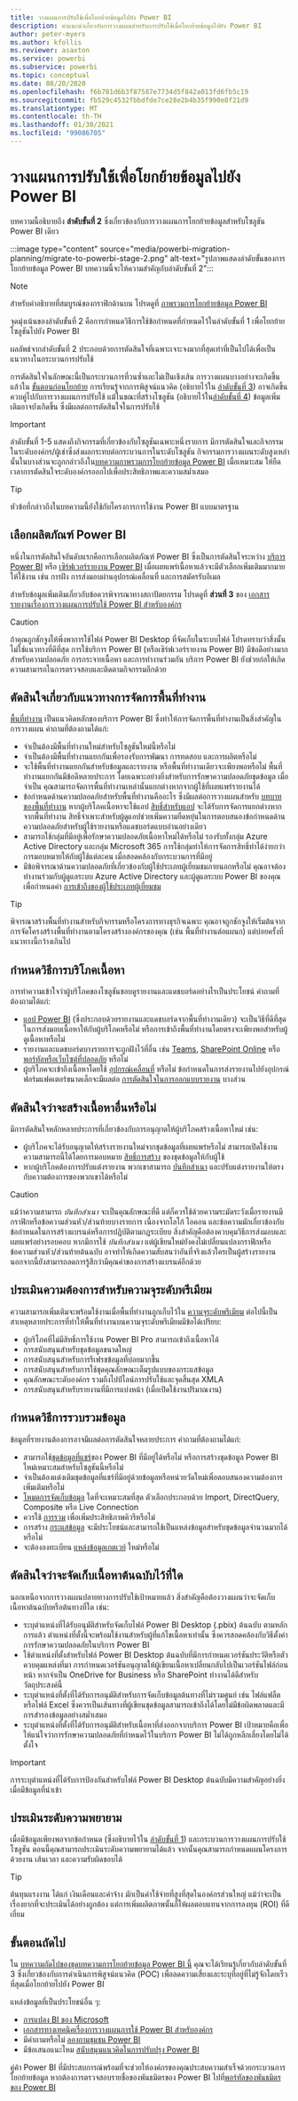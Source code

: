 ```yaml
---
title: วางแผนการปรับใช้เพื่อโยกย้ายข้อมูลไปยัง Power BI
description: คำแนะนำเกี่ยวกับการวางแผนสำหรับการปรับใช้เมื่อโยกย้ายข้อมูลไปยัง Power BI
author: peter-myers
ms.author: kfollis
ms.reviewer: asaxton
ms.service: powerbi
ms.subservice: powerbi
ms.topic: conceptual
ms.date: 08/20/2020
ms.openlocfilehash: f6b781d6b3f87587e7734d5f842a013fd6fb5c19
ms.sourcegitcommit: fb529c4532fbbdfde7ce28e2b4b35f990e8f21d9
ms.translationtype: MT
ms.contentlocale: th-TH
ms.lasthandoff: 01/30/2021
ms.locfileid: "99086705"
---
```

# <a name="plan-deployment-to-migrate-to-power-bi"></a>วางแผนการปรับใช้เพื่อโยกย้ายข้อมูลไปยัง Power BI

บทความนี้อธิบายถึง **ลำดับขั้นที่ 2** ซึ่งเกี่ยวข้องกับการวางแผนการโยกย้ายข้อมูลสำหรับโซลูชัน Power BI เดียว

:::image type="content" source="media/powerbi-migration-planning/migrate-to-powerbi-stage-2.png" alt-text="รูปภาพแสดงลำดับขั้นของการโยกย้ายข้อมูล Power BI บทความนี้จะให้ความสำคัญกับลำดับขั้นที่ 2":::

> [!NOTE]
> สำหรับคำอธิบายที่สมบูรณ์ของกราฟิกด้านบน โปรดดูที่ [ภาพรวมการโยกย้ายข้อมูล Power BI](powerbi-migration-overview.md)

จุดมุ่งเน้นของลำดับขั้นที่ 2 คือการกำหนดวิธีการใช้ข้อกำหนดที่กำหนดไว้ในลำดับขั้นที่ 1 เพื่อโยกย้ายโซลูชันไปยัง Power BI

ผลลัพธ์จากลำดับขั้นที่ 2 ประกอบด้วยการตัดสินใจที่เฉพาะเจาะจงมากที่สุดเท่าที่เป็นไปได้เพื่อเป็นแนวทางในกระบวนการปรับใช้

การตัดสินใจในลักษณะนี้เป็นกระบวนการที่วนซ้ำและไม่เป็นเชิงเส้น การวางแผนบางอย่างจะเกิดขึ้นแล้วใน [ขั้นตอนก่อนโยกย้าย](powerbi-migration-pre-migration-steps.md) การเรียนรู้จากการพิสูจน์แนวคิด (อธิบายไว้ใน [ลำดับขั้นที่ 3](powerbi-migration-proof-of-concept.md)) อาจเกิดขึ้นควบคู่ไปกับการวางแผนการปรับใช้ แม้ในขณะที่สร้างโซลูชัน (อธิบายไว้ใน[ลำดับขั้นที่ 4](powerbi-migration-create-validate-content.md)) ข้อมูลเพิ่มเติมอาจบังเกิดขึ้น ซึ่งมีผลต่อการตัดสินใจในการปรับใช้

> [!IMPORTANT]
> ลำดับขั้นที่ 1-5 แสดงถึงกิจกรรมที่เกี่ยวข้องกับโซลูชันเฉพาะหนึ่งรายการ มีการตัดสินใจและกิจกรรมในระดับองค์กร/ผู้เช่าซึ่งส่งผลกระทบต่อกระบวนการในระดับโซลูชัน กิจกรรมการวางแผนระดับสูงเหล่านั้นในบางส่วนจะถูกกล่าวถึงใน[บทความภาพรวมการโยกย้ายข้อมูล Power BI](powerbi-migration-overview.md) เมื่อเหมาะสม ให้ยืดเวลาการตัดสินใจระดับองค์กรออกไปเพื่อประสิทธิภาพและความสม่ำเสมอ

> [!TIP]
> หัวข้อที่กล่าวถึงในบทความนี้ยังใช้กับโครงการการใช้งาน Power BI แบบมาตรฐาน

## <a name="choose-power-bi-product"></a>เลือกผลิตภัณฑ์ Power BI

หนึ่งในการตัดสินใจอันดับแรกคือการเลือกผลิตภัณฑ์ Power BI ซึ่งเป็นการตัดสินใจระหว่าง [บริการ Power BI](../fundamentals/power-bi-service-overview.md) หรือ [เซิร์ฟเวอร์รายงาน Power BI](../report-server/get-started.md) เมื่อเผยแพร่เนื้อหาแล้วจะมีตัวเลือกเพิ่มเติมมากมายให้ใช้งาน เช่น การฝัง การส่งมอบผ่านอุปกรณ์เคลื่อนที่ และการสมัครรับอีเมล

สำหรับข้อมูลเพิ่มเติมเกี่ยวกับข้อควรพิจารณาทางสถาปัตยกรรม โปรดดูที่ **ส่วนที่ 3** ของ [เอกสารรายงานเรื่องการวางแผนการปรับใช้ Power BI สำหรับองค์กร](https://aka.ms/PBIEnterpriseDeploymentWP)

> [!CAUTION]
> ถ้าคุณถูกชักจูงให้พึ่งพาการใช้ไฟล์ Power BI Desktop ที่จัดเก็บในระบบไฟล์ โปรดทราบว่าสิ่งนั้นไม่ใช่แนวทางที่ดีที่สุด การใช้บริการ Power BI (หรือเซิร์ฟเวอร์รายงาน Power BI) มีข้อดีอย่างมากสำหรับความปลอดภัย การกระจายเนื้อหา และการทำงานร่วมกัน บริการ Power BI ยังช่วยก่อให้เกิดความสามารถในการตรวจสอบและติดตามกิจกรรมอีกด้วย

## <a name="decide-on-workspace-management-approach"></a>ตัดสินใจเกี่ยวกับแนวทางการจัดการพื้นที่ทำงาน

[พื้นที่ทำงาน](../collaborate-share/service-new-workspaces.md) เป็นแนวคิดหลักของบริการ Power BI ซึ่งทำให้การจัดการพื้นที่ทำงานเป็นสิ่งสำคัญในการวางแผน คำถามที่ต้องถามได้แก่:

- จำเป็นต้องมีพื้นที่ทำงานใหม่สำหรับโซลูชันใหม่นี้หรือไม่
- จำเป็นต้องมีพื้นที่ทำงานแยกกันเพื่อรองรับการพัฒนา การทดสอบ และการผลิตหรือไม่
- จะใช้พื้นที่ทำงานแยกกันสำหรับข้อมูลและรายงาน หรือพื้นที่ทำงานเดียวจะเพียงพอหรือไม่ พื้นที่ทำงานแยกกันมีข้อดีหลายประการ โดยเฉพาะอย่างยิ่งสำหรับการรักษาความปลอดภัยชุดข้อมูล เมื่อจำเป็น คุณสามารถจัดการพื้นที่ทำงานเหล่านั้นแยกต่างหากจากผู้ใช้ที่เผยแพร่รายงานได้
- ข้อกำหนดด้านความปลอดภัยสำหรับพื้นที่ทำงานคืออะไร ซึ่งมีผลต่อการวางแผนสำหรับ [บทบาทของพื้นที่ทำงาน](../collaborate-share/service-new-workspaces.md#roles-in-the-new-workspaces) หากผู้บริโภคเนื้อหาจะใช้แอป [สิทธิ์สำหรับแอป](../collaborate-share/service-create-distribute-apps.md#publish-your-app) จะได้รับการจัดการแยกต่างหากจากพื้นที่ทำงาน สิทธิ์จำเพาะสำหรับผู้ดูแอปช่วยเพิ่มความยืดหยุ่นในการตอบสนองข้อกำหนดด้านความปลอดภัยสำหรับผู้ใช้รายงานหรือแดชบอร์ดแบบอ่านอย่างเดียว
- สามารถใช้กลุ่มที่มีอยู่เพื่อรักษาความปลอดภัยเนื้อหาใหม่ได้หรือไม่ รองรับทั้งกลุ่ม Azure Active Directory และกลุ่ม Microsoft 365 การใช้กลุ่มทำให้การจัดการสิทธิ์ทำได้ง่ายกว่าการมอบหมายให้กับผู้ใช้แต่ละคน เมื่อสอดคล้องกับกระบวนการที่มีอยู่
- มีข้อพิจารณาด้านความปลอดภัยที่เกี่ยวข้องกับผู้ใช้ประเภทผู้เยี่ยมชมภายนอกหรือไม่ คุณอาจต้องทำงานร่วมกับผู้ดูแลระบบ Azure Active Directory และผู้ดูแลระบบ Power BI ของคุณเพื่อกำหนดค่า [การเข้าถึงของผู้ใช้ประเภทผู้เยี่ยมชม](../admin/service-admin-azure-ad-b2b.md)

> [!TIP]
> พิจารณาสร้างพื้นที่ทำงานสำหรับกิจกรรมหรือโครงการทางธุรกิจเฉพาะ คุณอาจถูกชักจูงให้เริ่มต้นจากการจัดโครงสร้างพื้นที่ทำงานตามโครงสร้างองค์กรของคุณ (เช่น พื้นที่ทำงานต่อแผนก) แต่บ่อยครั้งที่แนวทางนี้กว้างเกินไป

## <a name="determine-how-content-will-be-consumed"></a>กำหนดวิธีการบริโภคเนื้อหา

การทำความเข้าใจว่าผู้บริโภคของโซลูชันชอบดูรายงานและแดชบอร์ดอย่างไรเป็นประโยชน์ คำถามที่ต้องถามได้แก่:

- [แอป Power BI](../consumer/end-user-apps.md) (ซึ่งประกอบด้วยรายงานและแดชบอร์ดจากพื้นที่ทำงานเดียว) จะเป็นวิธีที่ดีที่สุดในการส่งมอบเนื้อหาให้กับผู้บริโภคหรือไม่ หรือการเข้าถึงพื้นที่ทำงานโดยตรงจะเพียงพอสำหรับผู้ดูเนื้อหาหรือไม่
- รายงานและแดชบอร์ดบางรายการจะถูกฝังไว้ที่อื่น เช่น [Teams](../collaborate-share/service-embed-report-microsoft-teams.md), [SharePoint Online](../collaborate-share/service-embed-report-spo.md) หรือ [พอร์ทัลหรือเว็บไซต์ที่ปลอดภัย](../collaborate-share/service-embed-secure.md) หรือไม่
- ผู้บริโภคจะเข้าถึงเนื้อหาโดยใช้ [อุปกรณ์เคลื่อนที่](../consumer/mobile/mobile-apps-for-mobile-devices.md) หรือไม่ ข้อกำหนดในการส่งรายงานไปยังอุปกรณ์ฟอร์มแฟคเตอร์ขนาดเล็กจะมีผลต่อ [การตัดสินใจในการออกแบบรายงาน](../create-reports/desktop-create-phone-report.md) บางส่วน

## <a name="decide-if-other-content-may-be-created"></a>ตัดสินใจว่าจะสร้างเนื้อหาอื่นหรือไม่

มีการตัดสินใจหลักหลายประการที่เกี่ยวข้องกับการอนุญาตให้ผู้บริโภคสร้างเนื้อหาใหม่ เช่น:

- ผู้บริโภคจะได้รับอนุญาตให้สร้างรายงานใหม่จากชุดข้อมูลที่เผยแพร่หรือไม่ สามารถเปิดใช้งานความสามารถนี้ได้โดยการมอบหมาย [สิทธิ์การสร้าง](../connect-data/service-datasets-build-permissions.md) ของชุดข้อมูลให้กับผู้ใช้
- หากผู้บริโภคต้องการปรับแต่งรายงาน พวกเขาสามารถ [บันทึกสำเนา](../connect-data/service-datasets-copy-reports.md) และปรับแต่งรายงานให้ตรงกับความต้องการของพวกเขาได้หรือไม่

> [!CAUTION]
> แม้ว่าความสามารถ _บันทึกสำเนา_ จะเป็นคุณลักษณะที่ดี แต่ก็ควรใช้ด้วยความระมัดระวังเมื่อรายงานมีกราฟิกหรือข้อความส่วนหัว/ส่วนท้ายบางรายการ เนื่องจากโลโก้ ไอคอน และข้อความมักเกี่ยวข้องกับข้อกำหนดในการสร้างแบรนด์หรือการปฏิบัติตามกฎระเบียบ สิ่งสำคัญคือต้องควบคุมวิธีการส่งมอบและเผยแพร่อย่างรอบคอบ หากมีการใช้ _บันทึกสำเนา_ แต่ผู้เขียนใหม่ยังคงไม่เปลี่ยนแปลงกราฟิกหรือข้อความส่วนหัว/ส่วนท้ายต้นฉบับ อาจทำให้เกิดความสับสนว่าอันที่จริงแล้วใครเป็นผู้สร้างรายงาน นอกจากนี้ยังสามารถลดการรู้สึกว่ามีคุณค่าของการสร้างแบรนด์อีกด้วย

## <a name="evaluate-needs-for-premium-capacity"></a>ประเมินความต้องการสำหรับความจุระดับพรีเมียม

ความสามารถเพิ่มเติมจะพร้อมใช้งานเมื่อพื้นที่ทำงานถูกเก็บไว้ใน [ความจุระดับพรีเมียม](../admin/service-premium-what-is.md) ต่อไปนี้เป็นสาเหตุหลายประการที่ทำให้พื้นที่ทำงานบนความจุระดับพรีเมียมมีข้อได้เปรียบ:

- ผู้บริโภคที่ไม่มีสิทธิ์การใช้งาน Power BI Pro สามารถเข้าถึงเนื้อหาได้
- การสนับสนุนสำหรับชุดข้อมูลขนาดใหญ่
- การสนับสนุนสำหรับการรีเฟรชข้อมูลที่บ่อยมากขึ้น
- การสนับสนุนสำหรับการใช้ชุดคุณลักษณะเต็มรูปแบบของกระแสข้อมูล
- คุณลักษณะระดับองค์กร รวมถึงไปป์ไลน์การปรับใช้และจุดสิ้นสุด XMLA
- การสนับสนุนสำหรับรายงานที่มีการแบ่งหน้า (เมื่อเปิดใช้งานปริมาณงาน)

## <a name="determine-data-acquisition-method"></a>กำหนดวิธีการรวบรวมข้อมูล

ข้อมูลที่รายงานต้องการอาจมีผลต่อการตัดสินใจหลายประการ คำถามที่ต้องถามได้แก่:

- สามารถใช้[ชุดข้อมูลที่แชร์](../connect-data/service-datasets-share.md)ของ Power BI ที่มีอยู่ได้หรือไม่ หรือการสร้างชุดข้อมูล Power BI ใหม่เหมาะสมสำหรับโซลูชันนี้หรือไม่
- จำเป็นต้องแต่งเติมชุดข้อมูลที่แชร์ที่มีอยู่ด้วยข้อมูลหรือหน่วยวัดใหม่เพื่อตอบสนองความต้องการเพิ่มเติมหรือไม่
- [โหมดการจัดเก็บข้อมูล](../transform-model/desktop-storage-mode.md) ใดที่จะเหมาะสมที่สุด ตัวเลือกประกอบด้วย Import, DirectQuery, Composite หรือ Live Connection
- ควรใช้ [การรวม](../transform-model/desktop-aggregations.md) เพื่อเพิ่มประสิทธิภาพคิวรีหรือไม่
- การสร้าง [กระแสข้อมูล](../transform-model/dataflows/dataflows-introduction-self-service.md) จะมีประโยชน์และสามารถใช้เป็นแหล่งข้อมูลสำหรับชุดข้อมูลจำนวนมากได้หรือไม่
- จะต้องลงทะเบียน [แหล่งข้อมูลเกตเวย์](../connect-data/service-gateway-data-sources.md) ใหม่หรือไม่

## <a name="decide-where-original-content-will-be-stored"></a>ตัดสินใจว่าจะจัดเก็บเนื้อหาต้นฉบับไว้ที่ใด

นอกเหนือจากการวางแผนปลายทางการปรับใช้เป้าหมายแล้ว สิ่งสำคัญคือต้องวางแผนว่าจะจัดเก็บเนื้อหาต้นฉบับหรือต้นทางที่ใด เช่น:

- ระบุตำแหน่งที่ได้รับอนุมัติสำหรับจัดเก็บไฟล์ Power BI Desktop (.pbix) ต้นฉบับ ตามหลักการแล้ว ตำแหน่งที่ตั้งนี้จะพร้อมใช้งานสำหรับผู้ที่แก้ไขเนื้อหาเท่านั้น ซึ่งควรสอดคล้องกับวิธีตั้งค่าการรักษาความปลอดภัยในบริการ Power BI
- ใช้ตำแหน่งที่ตั้งสำหรับไฟล์ Power BI Desktop ต้นฉบับที่มีการกำหนดเวอร์ชันประวัติหรือตัวควบคุมแหล่งที่มา การกำหนดเวอร์ชันอนุญาตให้ผู้เขียนเนื้อหาเปลี่ยนกลับไปเป็นเวอร์ชันไฟล์ก่อนหน้า หากจำเป็น OneDrive for Business หรือ SharePoint ทำงานได้ดีสำหรับวัตถุประสงค์นี้
- ระบุตำแหน่งที่ตั้งที่ได้รับการอนุมัติสำหรับการจัดเก็บข้อมูลต้นทางที่ไม่รวมศูนย์ เช่น ไฟล์แฟล็ตหรือไฟล์ Excel ซึ่งควรเป็นเส้นทางที่ผู้เขียนชุดข้อมูลสามารถเข้าถึงได้โดยไม่มีข้อผิดพลาดและมีการสำรองข้อมูลอย่างสม่ำเสมอ
- ระบุตำแหน่งที่ตั้งที่ได้รับการอนุมัติสำหรับเนื้อหาที่ส่งออกจากบริการ Power BI เป้าหมายคือเพื่อให้แน่ใจว่าการรักษาความปลอดภัยที่กำหนดไว้ในบริการ Power BI ไม่ได้ถูกหลีกเลี่ยงโดยไม่ได้ตั้งใจ

> [!IMPORTANT]
> การระบุตำแหน่งที่ได้รับการป้องกันสำหรับไฟล์ Power BI Desktop ต้นฉบับมีความสำคัญอย่างยิ่งเมื่อมีข้อมูลที่นำเข้า

## <a name="assess-the-level-of-effort"></a>ประเมินระดับความพยายาม

เมื่อมีข้อมูลเพียงพอจากข้อกำหนด (ซึ่งอธิบายไว้ใน [ลำดับขั้นที่ 1](powerbi-migration-requirements.md)) และกระบวนการวางแผนการปรับใช้โซลูชัน ตอนนี้คุณสามารถประเมินระดับความพยายามได้แล้ว จากนั้นคุณสามารถกำหนดแผนโครงการด้วยงาน เส้นเวลา และความรับผิดชอบได้

> [!TIP]
> ต้นทุนแรงงาน ได้แก่ เงินเดือนและค่าจ้าง มักเป็นค่าใช้จ่ายที่สูงที่สุดในองค์กรส่วนใหญ่ แม้ว่าจะเป็นเรื่องยากที่จะประเมินได้อย่างถูกต้อง แต่การเพิ่มผลิตภาพนั้นก็ให้ผลตอบแทนจากการลงทุน (ROI) ที่ดีเยี่ยม

## <a name="next-steps"></a>ขั้นตอนถัดไป

ใน [บทความถัดไปของชุดบทความการโยกย้ายข้อมูล Power BI นี้](powerbi-migration-proof-of-concept.md) คุณจะได้เรียนรู้เกี่ยวกับลำดับขั้นที่ 3 ซึ่งเกี่ยวข้องกับการดำเนินการพิสูจน์แนวคิด (POC) เพื่อลดความเสี่ยงและระบุที่อยู่ที่ไม่รู้จักโดยเร็วที่สุดเมื่อโยกย้ายไปยัง Power BI

แหล่งข้อมูลที่เป็นประโยชน์อื่น ๆ:

- [การแปลง BI ของ Microsoft](center-of-excellence-microsoft-business-intelligence-transformation.md)
- [เอกสารทางเทคนิคเรื่องการวางแผนการใช้ Power BI สำหรับองค์กร](https://aka.ms/PBIEnterpriseDeploymentWP)
- มีคำถามหรือไม่ [ลองถามชุมชน Power BI](https://community.powerbi.com/)
- มีข้อเสนอแนะไหม [สนับสนุนแนวคิดในการปรับปรุง Power BI](https://ideas.powerbi.com/)

คู่ค้า Power BI ที่มีประสบการณ์พร้อมที่จะช่วยให้องค์กรของคุณประสบความสำเร็จด้วยกระบวนการโยกย้ายข้อมูล หากต้องการตรวจสอบรายชื่อของพันธมิตรของ Power BI ไปที่[พอร์ทัลของพันธมิตรของ Power BI](https://powerbi.microsoft.com/partners/)